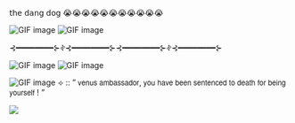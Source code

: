 𝗍𝗁𝖾 𝖽𝖺𝗇𝗀 𝖽𝗈𝗀 😭😭😭😭😭😭😭😭😭😭😭


![GIF image](https://github.com/user-attachments/assets/fb3c5233-91f0-4d91-afab-e4bf4fa117c2) ![GIF image](https://github.com/user-attachments/assets/93ad42bc-abb0-4f60-a4a3-14b9b6177a0c)

⊰━━━━━━━━⊱𖤝⊰━━━━━━━━⊱⊰━━━━━━━━⊱𖤝⊰━━━━━━━━⊱

![GIF image](https://github.com/user-attachments/assets/77faaf97-0f8f-4342-988e-17354b174cd4) ![GIF image](https://github.com/user-attachments/assets/8a066291-825e-4053-9522-a0edda07e236)





![GIF image](https://github.com/user-attachments/assets/0fee3da4-927f-4a23-a954-6c5ba189303f)
⟢ :: ” 𝗏𝖾𝗇𝗎𝗌 𝖺𝗆𝖻𝖺𝗌𝗌𝖺𝖽𝗈𝗋, 𝗒𝗈𝗎 𝗁𝖺𝗏𝖾 𝖻𝖾𝖾𝗇 𝗌𝖾𝗇𝗍𝖾𝗇𝖼𝖾𝖽 𝗍𝗈 𝖽𝖾𝖺𝗍𝗁 𝖿𝗈𝗋 𝖻𝖾𝗂𝗇𝗀 𝗒𝗈𝗎𝗋𝗌𝖾𝗅𝖿 ! ”

![](https://komarev.com/ghpvc/?username=kingoxymoron&color=035659)


